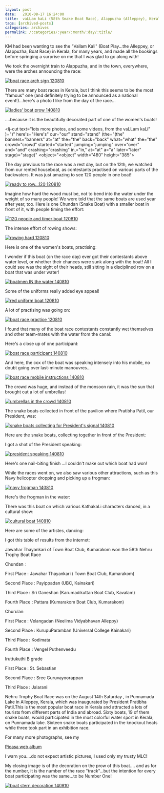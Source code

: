 ```yaml
---
layout: post
date:	2010-08-17 16:24:00
title:  vaLLam kaLi (58th Snake Boat Race), Alappuzha (Alleppey), Kerala, 140810
tags: [archived-posts]
categories: archives
permalink: /:categories/:year/:month/:day/:title/
---
```

KM had been wanting to see the "Vallam Kali" (Boat Play...the Alleppey, or Alappuzha, Boat Race) in Kerala, for many years, and made all the bookings before springing a surprise on me that I was glad to go along with!

We took the overnight train to Alappuzha, and in the town, everywhere, were the arches announcing the race:

<a href="http://s835.photobucket.com/albums/zz275/dffrntpx/?action=view&amp;current=IMG_9567.jpg" target="_blank"><img src="http://i835.photobucket.com/albums/zz275/dffrntpx/IMG_9567.jpg" border="0" alt="boat race arch sign 120810"></a>

There are many boat races in Kerala, but I think this seems to be the most "famous" one (and definitely trying to be announced as a national event!)...here's a photo I like from the day of the race...

<a href="http://s835.photobucket.com/albums/zz275/dffrntpx/?action=view&amp;current=IMG_0604.jpg" target="_blank"><img src="http://i835.photobucket.com/albums/zz275/dffrntpx/IMG_0604.jpg" border="0" alt="ladies&#39; boat prow 140810"></a>

....because it is the beautifully decorated part of one of the women's boats!

<lj-cut text="lots more photos, and some videos, from the vaLLam kaLi" )=")" here's="Here&#39;s" our="our" stand="stand" (the="(the" banners="banners" at="at" the="the" back="back" what="what" the="the" crowd="crowd" started="started" jumping="jumping" over="over" and="and" crashing="crashing" in,="in," at="at" a="a" later="later" stage)="stage)" <object="&lt;object" width="480" height="385"><param name="movie" value="http://www.youtube.com/v/eotxQMNQ8lk?fs=1&amp;hl=en_US"></param><param name="allowFullScreen" value="true"></param><param name="allowscriptaccess" value="always"></param><lj-embed id="471"/></object>
 
The day previous to the race was a rest day, but on the 12th, we watched from our rented houseboat, as contestants practised on various parts of the backwaters. It was just amazing to see 120 people in one boat!


<a href="http://s835.photobucket.com/albums/zz275/dffrntpx/?action=view&amp;current=IMG_9761.jpg" target="_blank"><img src="http://i835.photobucket.com/albums/zz275/dffrntpx/IMG_9761.jpg" border="0" alt="ready to row...120 120810"></a>

Imagine how hard the wood must be, not to bend into the water under the weight of so many people! We were told that the same boats are used year after year, too. Here is one Chundan (Snake Boat) with a smaller boat in front of it, with people timing the effort:


<a href="http://s835.photobucket.com/albums/zz275/dffrntpx/?action=view&amp;current=IMG_9799.jpg" target="_blank"><img src="http://i835.photobucket.com/albums/zz275/dffrntpx/IMG_9799.jpg" border="0" alt="120 people and timer boat 120810"></a>

The intense effort of rowing shows:


<a href="http://s835.photobucket.com/albums/zz275/dffrntpx/?action=view&amp;current=IMG_0359.jpg" target="_blank"><img src="http://i835.photobucket.com/albums/zz275/dffrntpx/IMG_0359.jpg" border="0" alt="rowing hard 120810"></a>

Here is one  of the women's boats, practising:


<lj-embed id="472"/>

I wonder if this boat (on the race day) ever got their contestants above water level, or whether their chances were sunk along with the boat! All I could see was the sight of their heads, still sitting in a disciplined row on a boat that was under water!

<a href="http://s835.photobucket.com/albums/zz275/dffrntpx/?action=view&amp;current=IMG_0566.jpg" target="_blank"><img src="http://i835.photobucket.com/albums/zz275/dffrntpx/IMG_0566.jpg" border="0" alt="boatmen IN the water 140810"></a>

Some of the uniforms really added eye appeal!

<a href="http://s835.photobucket.com/albums/zz275/dffrntpx/?action=view&amp;current=IMG_9791.jpg" target="_blank"><img src="http://i835.photobucket.com/albums/zz275/dffrntpx/IMG_9791.jpg" border="0" alt="red uniform boat 120810"></a>

A lot of practising was going on:

<a href="http://s835.photobucket.com/albums/zz275/dffrntpx/?action=view&amp;current=IMG_0357.jpg" target="_blank"><img src="http://i835.photobucket.com/albums/zz275/dffrntpx/IMG_0357.jpg" border="0" alt="boat race practice 120810"></a>

I found that many of the boat race contestants constantly wet themselves and other team-mates with the water from the canal:


<lj-embed id="473"/>

Here's a close up of one participant:


<a href="http://s835.photobucket.com/albums/zz275/dffrntpx/?action=view&amp;current=IMG_0701.jpg" target="_blank"><img src="http://i835.photobucket.com/albums/zz275/dffrntpx/IMG_0701.jpg" border="0" alt="boat race participant 140810"></a>

And here, the cox of the boat was speaking intensely into his mobile, no doubt going over last-minute manouvres...


<a href="http://s835.photobucket.com/albums/zz275/dffrntpx/?action=view&amp;current=IMG_0724.jpg" target="_blank"><img src="http://i835.photobucket.com/albums/zz275/dffrntpx/IMG_0724.jpg" border="0" alt="boat race mobile instructions 140810"></a>


The crowd was huge, and instead of the monsoon rain, it was the sun that brought out a lot of umbrellas!

<a href="http://s835.photobucket.com/albums/zz275/dffrntpx/?action=view&amp;current=IMG_0725.jpg" target="_blank"><img src="http://i835.photobucket.com/albums/zz275/dffrntpx/IMG_0725.jpg" border="0" alt="umbrellas in the crowd 140810"></a>

The snake boats collected in front of the pavilion where Pratibha Patil, our President, was:

<a href="http://s835.photobucket.com/albums/zz275/dffrntpx/?action=view&amp;current=IMG_0747.jpg" target="_blank"><img src="http://i835.photobucket.com/albums/zz275/dffrntpx/IMG_0747.jpg" border="0" alt="snake boats collecting for President&#39;s signal 140810"></a>

Here are the snake boats, collecting together in front of the President:


<lj-embed id="474"/>


I got a shot of the President speaking:


<a href="http://s835.photobucket.com/albums/zz275/dffrntpx/?action=view&amp;current=IMG_0737.jpg" target="_blank"><img src="http://i835.photobucket.com/albums/zz275/dffrntpx/IMG_0737.jpg" border="0" alt="president speaking 140810"></a>

Here's one nail-biting finish ...I couldn't make out which boat had won!


<lj-embed id="475"/>

While the races went on, we also saw various other attractions, such as this Navy helicopter dropping and picking up a frogman:

<a href="http://s835.photobucket.com/albums/zz275/dffrntpx/?action=view&amp;current=IMG_0801.jpg" target="_blank"><img src="http://i835.photobucket.com/albums/zz275/dffrntpx/IMG_0801.jpg" border="0" alt="navy frogman 140810"></a>


Here's the frogman in the water:


<lj-embed id="476"/>

There was this boat on which various KathakaLi characters danced, in a cultural show:

<a href="http://s835.photobucket.com/albums/zz275/dffrntpx/?action=view&amp;current=IMG_0835.jpg" target="_blank"><img src="http://i835.photobucket.com/albums/zz275/dffrntpx/IMG_0835.jpg" border="0" alt="cultural boat 140810"></a>

Here are some of the artistes, dancing:


<lj-embed id="477"/>


I got this table of results from the internet:


Jawahar Thayankari  of  Town Boat Club, Kumarakom won the 58th Nehru Trophy Boat Race

Chundan :

First Place : Jawahar Thayankari ( Town Boat Club, Kumarakom)

Second Place :  Payippadan (UBC, Kainakari)

Third Place :  Sri Ganeshan (Karumadikuttan Boat Club, Kavalam)

Fourth Place :  Pattara (Kumarakom Boat Club, Kumarakom)

Churulan

First Place : Velangadan (Neelima Vidyabhavan Alleppy)

Second Place : KurupuParamban (Universal College Kainakari)

Third Place : Kodimata

Fourth Place : Vengel Puthenveedu


Iruttukuthi B grade

First Place : St. Sebastian

Second Place : Sree Guruvayoorappan

Third Place : Jalarani

Nehru Trophy Boat Race was on the August 14th Saturday , in Punnamada Lake in Alleppey, Kerala, which was inaugurated by President Pratibha Patil.This is the most popular boat race in Kerala and attracted a lots of tourists from different parts of India and abroad. Sixty boats, 19 of them snake boats, would participated in the most colorful water sport in Kerala, on Punnamada lake. Sixteen snake boats participated in the knockout heats while three  took part in an exhibition race.

For many more photographs, see my

<a href="http://picasaweb.google.com/mohandeepa/BoatRace140810Sten#"> Picasa web album </a> 

I warn you....do not expect artistic pictures, I used only my trusty MLC!


</lj-cut>

My closing image is of the decoration on the prow of this boat.... and as for the number, it is the number of the race "track"...but the intention for every boat participating was the same...to be Number One!


<a href="http://s835.photobucket.com/albums/zz275/dffrntpx/?action=view&amp;current=IMG_0734.jpg" target="_blank"><img src="http://i835.photobucket.com/albums/zz275/dffrntpx/IMG_0734.jpg" border="0" alt="boat stern decoration 140810"></a>
